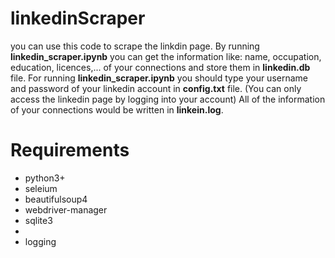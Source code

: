 # linkedinScraper

you can use this code to scrape the linkdin page. By running <b>linkedin_scraper.ipynb</b> you can get the information like: name, occupation, education, licences,... of your connections and store them in <b>linkedin.db</b> file.
For running <b>linkedin_scraper.ipynb</b> you should type your username and password of your linkedin account in <b>config.txt</b> file. (You can only access the linkedin page by logging into your account)
All of the information of your connections would be written in <b>linkein.log</b>.

# Requirements
<ul>
  <li>python3+</li>
  <li>seleium</li>
  <li>beautifulsoup4</li>
  <li>webdriver-manager</li>
  <li>sqlite3<li>
  <li>logging</li>
</ul>

